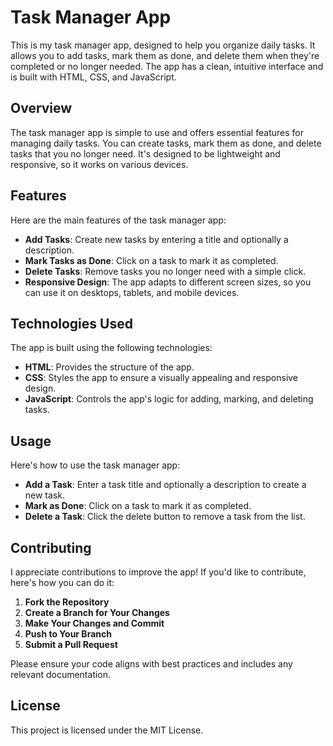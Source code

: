 # Task Manager App

This is my task manager app, designed to help you organize daily tasks. It allows you to add tasks, mark them as done, and delete them when they're completed or no longer needed. The app has a clean, intuitive interface and is built with HTML, CSS, and JavaScript.

## Overview

The task manager app is simple to use and offers essential features for managing daily tasks. You can create tasks, mark them as done, and delete tasks that you no longer need. It's designed to be lightweight and responsive, so it works on various devices.

## Features

Here are the main features of the task manager app:

- **Add Tasks**: Create new tasks by entering a title and optionally a description.
- **Mark Tasks as Done**: Click on a task to mark it as completed.
- **Delete Tasks**: Remove tasks you no longer need with a simple click.
- **Responsive Design**: The app adapts to different screen sizes, so you can use it on desktops, tablets, and mobile devices.

## Technologies Used

The app is built using the following technologies:

- **HTML**: Provides the structure of the app.
- **CSS**: Styles the app to ensure a visually appealing and responsive design.
- **JavaScript**: Controls the app's logic for adding, marking, and deleting tasks.

## Usage

Here's how to use the task manager app:

- **Add a Task**: Enter a task title and optionally a description to create a new task.
- **Mark as Done**: Click on a task to mark it as completed.
- **Delete a Task**: Click the delete button to remove a task from the list.

## Contributing

I appreciate contributions to improve the app! If you'd like to contribute, here's how you can do it:

1. **Fork the Repository**
2. **Create a Branch for Your Changes**
3. **Make Your Changes and Commit**
4. **Push to Your Branch**
5. **Submit a Pull Request**

Please ensure your code aligns with best practices and includes any relevant documentation.

## License

This project is licensed under the MIT License.
